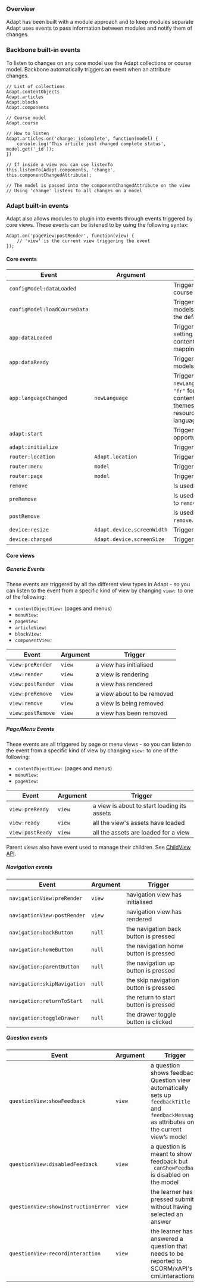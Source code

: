 ### Overview

Adapt has been built with a module approach and to keep modules separate Adapt uses events to pass information between modules and notify them of changes.

### Backbone built-in events

To listen to changes on any core model use the Adapt collections or course model. Backbone automatically triggers an event when an attribute changes.

````
// List of collections
Adapt.contentObjects
Adapt.articles
Adapt.blocks
Adapt.components

// Course model
Adapt.course

// How to listen
Adapt.articles.on('change:_isComplete', function(model) {
    console.log('This article just changed complete status', model.get('_id'));
})

// If inside a view you can use listenTo
this.listenTo(Adapt.components, 'change', this.componentChangedAttribute);

// The model is passed into the componentChangedAttribute on the view
// Using 'change' listens to all changes on a model 
````

### Adapt built-in events

Adapt also allows modules to plugin into events through events triggered by core views. These events can be listened to by using the following syntax:

````
Adapt.on('pageView:postRender', function(view) {
    // 'view' is the current view triggering the event
});
````

#### Core events

Event | Argument | Description
----- | -------- | -----------
`configModel:dataLoaded` | | Triggered when the config model is loaded. This can be used to stop the course files from being fetched.
`configModel:loadCourseData` | | Triggered just before Adapt creates the main content collections and models. This can be used to load the course files if a plugin has stopped the default fetch.
`app:dataLoaded` || Triggered when all the JSON is loaded, triggers adaptModel to start setting up all the contentObject/article/block/component/sibling/ancestor/children/parent mappings
`app:dataReady` | | Triggered when all the course data is loaded AND all the models/mappings have been setup.
`app:languageChanged` | `newLanguage` | Triggered if the user changes the course language. The argument `newLanguage` will be set to the language code of the new language e.g. `"fr"` for French. Changing language will trigger a reload of all the course content and a re-render of the course itself so components, menus and themes should get updated automatically - but some extensions (e.g. resources, glossary, spoor) will need to do extra work when the language is changed.
`adapt:start` | | Triggered before Adapt starts the router, gives the start controller an opportunity to set a custom start location.
`adapt:initialize` | | Triggered when Adapt is ready to start the router.
`router:location` | `Adapt.location` | Triggered when the location changes.
`router:menu` | `model` | Triggered when a route hits a menu.
`router:page` | `model` | Triggered when a route hits a page.
`remove` | | Is used by Adapt to trigger an event to remove all views.
`preRemove` | | Is used by Adapt to trigger an event that must occur immediately prior to `remove`.
`postRemove` | | Is used by Adapt to trigger an event that must occur immediately after `remove`.
`device:resize` | `Adapt.device.screenWidth` | Triggered when the window resizes.
`device:changed` | `Adapt.device.screenSize` | Triggered when the device size changes.

#### Core views

##### Generic Events
These events are triggered by all the different view types in Adapt - so you can listen to the event from a specific kind of view by changing `view:` to one of the following:
* `contentObjectView:` (pages and menus)
* `menuView:`
* `pageView:`
* `articleView:`
* `blockView:`
* `componentView:`

Event | Argument | Trigger
----- | -------- | -----------
`view:preRender` | `view` | a view has initialised
`view:render` | `view` | a view is rendering
`view:postRender` | `view` |  a view has rendered
`view:preRemove` | `view` | a view about to be removed
`view:remove` | `view` | a view is being removed
`view:postRemove` | `view` | a view has been removed


##### Page/Menu Events
These events are all triggered by page or menu views - so you can listen to the event from a specific kind of view by changing `view:` to one of the following:
* `contentObjectView:` (pages and menus)
* `menuView:`
* `pageView:`

Event | Argument | Trigger
----- | -------- | -----------
`view:preReady` | `view` | a view is about to start loading its assets
`view:ready` | `view` | all the view's assets have loaded
`view:postReady` | `view` | all the assets are loaded for a view

Parent views also have event used to manage their children. See [ChildView API](https://github.com/adaptlearning/adapt_framework/wiki/ChildView-API).

##### Navigation events
Event | Argument | Trigger
----- | -------- | -----------
`navigationView:preRender` | `view` | navigation view has initialised
`navigationView:postRender` | `view` | navigation view has rendered
`navigation:backButton` | `null` | the navigation back button is pressed
`navigation:homeButton` | `null` | the navigation home button is pressed
`navigation:parentButton` | `null` | the navigation up button is pressed
`navigation:skipNavigation` | `null` | the skip navigation button is pressed
`navigation:returnToStart` | `null` | the return to start button is pressed
`navigation:toggleDrawer` | `null` | the drawer toggle button is clicked


##### Question events
Event | Argument | Trigger
----- | -------- | -----------
`questionView:showFeedback` | `view` | a question shows feedback. Question view automatically sets up `feedbackTitle` and `feedbackMessage` as attributes on the current view’s model
`questionView:disabledFeedback` | `view` | a question is meant to show feedback but `_canShowFeedback` is disabled on the model
`questionView:showInstructionError` | `view` | the learner has pressed submit without having selected an answer
`questionView:recordInteraction` | `view` | the learner has answered a question that needs to be reported to SCORM/xAPI's cmi.interactions